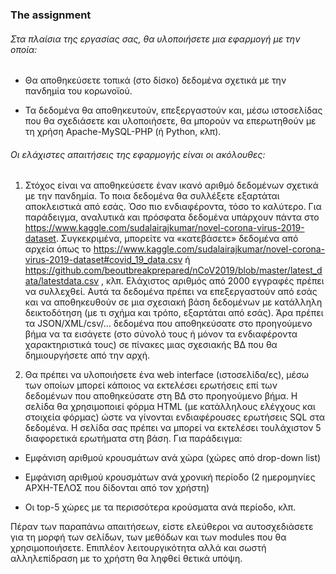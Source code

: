 ### The assignment

###### Στα πλαίσια της εργασίας σας, θα υλοποιήσετε μια εφαρμογή με την οποία:

* Θα αποθηκεύσετε τοπικά (στο δίσκο) δεδομένα σχετικά με την πανδημία του κορωνοϊού.

* Τα δεδομένα θα αποθηκευτούν, επεξεργαστούν και, μέσω ιστοσελίδας που θα σχεδιάσετε και υλοποιήσετε, θα μπορούν να επερωτηθούν με τη χρήση Apache-MySQL-PHP (ή Python, κλπ).

###### Οι ελάχιστες απαιτήσεις της εφαρμογής είναι οι ακόλουθες:

1. Στόχος είναι να αποθηκεύσετε έναν ικανό αριθμό δεδομένων σχετικά με την πανδημία. Το ποια δεδομένα θα συλλέξετε εξαρτάται αποκλειστικά από εσάς. Όσο πιο ενδιαφέροντα, τόσο το καλύτερο. Για παράδειγμα, αναλυτικά και πρόσφατα δεδομένα υπάρχουν πάντα στο https://www.kaggle.com/sudalairajkumar/novel-corona-virus-2019-dataset. Συγκεκριμένα, μπορείτε να «κατεβάσετε» δεδομένα από αρχεία όπως το https://www.kaggle.com/sudalairajkumar/novel-corona-virus-2019-dataset#covid_19_data.csv ή https://github.com/beoutbreakprepared/nCoV2019/blob/master/latest_data/latestdata.csv , κλπ. Ελάχιστος αριθμός από 2000 εγγραφές πρέπει να συλλεχθεί. Αυτά τα δεδομένα πρέπει να επεξεργαστούν από εσάς και να αποθηκευθούν σε μια σχεσιακή βάση δεδομένων με κατάλληλη δεικτοδότηση (με τι σχήμα και τρόπο, εξαρτάται από εσάς). Άρα πρέπει τα JSON/XML/csv/… δεδομένα που αποθηκεύσατε στο προηγούμενο βήμα να τα εισάγετε (στο σύνολό τους ή μόνον τα ενδιαφέροντα χαρακτηριστικά τους) σε πίνακες μιας σχεσιακής ΒΔ που θα δημιουργήσετε από την αρχή.

2. Θα πρέπει να υλοποιήσετε ένα web interface (ιστοσελίδα/ες), μέσω των οποίων μπορεί κάποιος να εκτελέσει ερωτήσεις επί των δεδομένων που αποθηκεύσατε στη ΒΔ στο προηγούμενο βήμα. Η σελίδα θα χρησιμοποιεί φόρμα HTML (με κατάλληλους ελέγχους και στοιχεία φόρμας) ώστε να γίνονται ενδιαφέρουσες ερωτήσεις SQL στα δεδομένα. Η σελίδα σας πρέπει να μπορεί να εκτελέσει τουλάχιστον 5 διαφορετικά ερωτήματα στη βάση. Για παράδειγμα:

* Εμφάνιση αριθμού κρουσμάτων ανά χώρα (χώρες από drop-down list)

* Εμφάνιση αριθμού κρουσμάτων ανά χρονική περίοδο (2 ημερομηνίες ΑΡΧΗ-ΤΕΛΟΣ που δίδονται από τον χρήστη)

* Οι top-5 χώρες με τα περισσότερα κρούσματα ανά περίοδο, κλπ.



Πέραν των παραπάνω απαιτήσεων, είστε ελεύθεροι να αυτοσχεδιάσετε για τη μορφή των σελίδων, των μεθόδων και των modules που θα χρησιμοποιήσετε. Επιπλέον λειτουργικότητα αλλά και σωστή αλληλεπίδραση με το χρήστη θα ληφθεί θετικά υπόψη.
